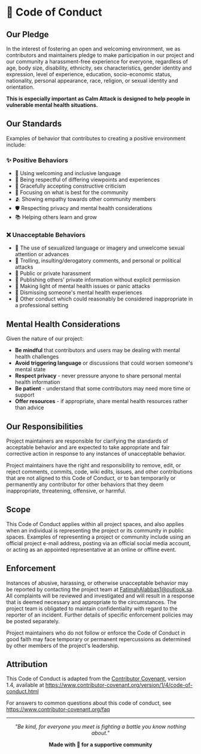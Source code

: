 # 💙 Code of Conduct

## Our Pledge

In the interest of fostering an open and welcoming environment, we as contributors and maintainers pledge to make participation in our project and our community a harassment-free experience for everyone, regardless of age, body size, disability, ethnicity, sex characteristics, gender identity and expression, level of experience, education, socio-economic status, nationality, personal appearance, race, religion, or sexual identity and orientation.

**This is especially important as Calm Attack is designed to help people in vulnerable mental health situations.**

## Our Standards

Examples of behavior that contributes to creating a positive environment include:

### ✨ Positive Behaviors
- 🤝 Using welcoming and inclusive language
- 💙 Being respectful of differing viewpoints and experiences
- 🎯 Gracefully accepting constructive criticism
- 🌟 Focusing on what is best for the community
- 🫂 Showing empathy towards other community members
- 🛡️ Respecting privacy and mental health considerations
- 📚 Helping others learn and grow

### ❌ Unacceptable Behaviors
- 🚫 The use of sexualized language or imagery and unwelcome sexual attention or advances
- 🚫 Trolling, insulting/derogatory comments, and personal or political attacks
- 🚫 Public or private harassment
- 🚫 Publishing others' private information without explicit permission
- 🚫 Making light of mental health issues or panic attacks
- 🚫 Dismissing someone's mental health experiences
- 🚫 Other conduct which could reasonably be considered inappropriate in a professional setting

## Mental Health Considerations

Given the nature of our project:

- **Be mindful** that contributors and users may be dealing with mental health challenges
- **Avoid triggering language** or discussions that could worsen someone's mental state
- **Respect privacy** - never pressure anyone to share personal mental health information
- **Be patient** - understand that some contributors may need more time or support
- **Offer resources** - if appropriate, share mental health resources rather than advice

## Our Responsibilities

Project maintainers are responsible for clarifying the standards of acceptable behavior and are expected to take appropriate and fair corrective action in response to any instances of unacceptable behavior.

Project maintainers have the right and responsibility to remove, edit, or reject comments, commits, code, wiki edits, issues, and other contributions that are not aligned to this Code of Conduct, or to ban temporarily or permanently any contributor for other behaviors that they deem inappropriate, threatening, offensive, or harmful.

## Scope

This Code of Conduct applies within all project spaces, and also applies when an individual is representing the project or its community in public spaces. Examples of representing a project or community include using an official project e-mail address, posting via an official social media account, or acting as an appointed representative at an online or offline event.

## Enforcement

Instances of abusive, harassing, or otherwise unacceptable behavior may be reported by contacting the project team at [FatimahAlabbas1@outlook.sa](mailto:FatimahAlabbas1@outlook.sa). All complaints will be reviewed and investigated and will result in a response that is deemed necessary and appropriate to the circumstances. The project team is obligated to maintain confidentiality with regard to the reporter of an incident. Further details of specific enforcement policies may be posted separately.

Project maintainers who do not follow or enforce the Code of Conduct in good faith may face temporary or permanent repercussions as determined by other members of the project's leadership.

## Attribution

This Code of Conduct is adapted from the [Contributor Covenant][homepage], version 1.4, available at https://www.contributor-covenant.org/version/1/4/code-of-conduct.html

[homepage]: https://www.contributor-covenant.org

For answers to common questions about this code of conduct, see https://www.contributor-covenant.org/faq

---

<div align="center">

*"Be kind, for everyone you meet is fighting a battle you know nothing about."*

**Made with 💙 for a supportive community**

</div>
